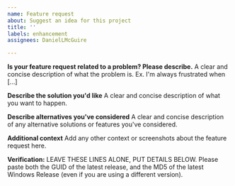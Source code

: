 ```yaml
---
name: Feature request
about: Suggest an idea for this project
title: ''
labels: enhancement
assignees: DanielLMcGuire

---
```


**Is your feature request related to a problem? Please describe.**
A clear and concise description of what the problem is. Ex. I'm always frustrated when [...]

**Describe the solution you'd like**
A clear and concise description of what you want to happen.

**Describe alternatives you've considered**
A clear and concise description of any alternative solutions or features you've considered.

**Additional context**
Add any other context or screenshots about the feature request here.


**Verification:**
LEAVE THESE LINES ALONE, PUT DETAILS BELOW. Please paste both the GUID of the latest release, and the MD5 of the latest Windows Release (even if you are using a different version).
